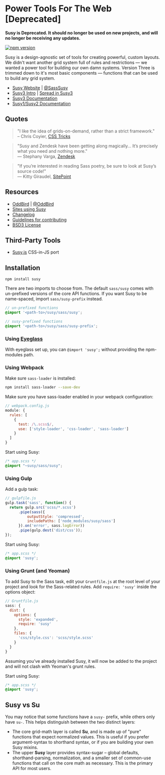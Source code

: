 Power Tools For The Web [Deprecated]
====================================

**Susy is Deprecated. It should no longer be used on new projects, and will no longer be receiving any updates.**

[![npm version](https://badge.fury.io/js/susy.svg)](https://badge.fury.io/js/susy)<br />

Susy is a design-agnostic set of tools
for creating powerful, custom layouts.
We didn't want another grid system
full of rules and restrictions —
we wanted a power tool
for building our own damn systems.
Version Three is trimmed down to it's most basic components —
functions that can be used to build any grid system.

- [Susy Website](http://oddbird.net/susy/) |
  [@SassSusy](http://twitter.com/sasssusy/)
- [Susy3 Intro](http://oddbird.net/2017/06/28/susy3) |
  [Spread in Susy3](http://oddbird.net/2017/06/13/susy-spread)
- [Susy3 Documentation](http://oddbird.net/susy/docs/)
- [Susy1/Susy2 Documentation](http://susy.readthedocs.io)


Quotes
------

> "I like the idea of grids-on-demand,
> rather than a strict framework."<br />
> – Chris Coyier, [CSS Tricks](http://css-tricks.com/build-web-layouts-easily-susy/)

> "Susy and Zendesk have been getting along magically…
> It’s precisely what you need and nothing more."<br />
> — Stephany Varga, [Zendesk](https://medium.com/zendesk-creative-blog/responsive-a-harrowing-meditation-on-the-brutal-realities-of-web-content-organization-in-5-acts-1d33ce25f062)

> "If you’re interested in reading Sass poetry,
> be sure to look at Susy’s source code!"<br />
> — Kitty Giraudel, [SitePoint](http://www.sitepoint.com/my-favorite-sass-tools/)


Resources
---------

- [OddBird](http://oddbird.net/) | [@OddBird](http://twitter.com/oddbird/)
- [Sites using Susy](http://oddbird.net/susy/sites/)
- [Changelog](https://github.com/oddbird/susy/blob/main/CHANGELOG.md)
- [Guidelines for contributing](https://github.com/oddbird/susy/blob/main/CONTRIBUTING.md)
- [BSD3 License](https://github.com/oddbird/susy/blob/main/LICENSE.txt)

Third-Party Tools
-----------------

- [Susy.js](https://github.com/ignota/susy.js) CSS-in-JS port


Installation
------------

```
npm install susy
```

There are two imports to choose from.
The default `sass/susy` comes with
un-prefixed versions of the core API functions.
If you want Susy to be name-spaced,
import `sass/susy-prefix` instead.

```scss
// un-prefixed functions
@import '<path-to>/susy/sass/susy';

// susy-prefixed functions
@import '<path-to>/susy/sass/susy-prefix';
```


### Using [Eyeglass](http://eyeglass.rocks/)

With eyeglass set up,
you can `@import 'susy';`
without providing the npm-modules path.


### Using Webpack

Make sure `sass-loader` is installed:

```bash
npm install sass-loader --save-dev
```

Make sure you have sass-loader enabled in your webpack configuration:

```javascript
// webpack.config.js
module: {
  rules: [
    {
      test: /\.scss$/,
      use: ['style-loader', 'css-loader', 'sass-loader']
    }
  ]
}
```

Start using Susy:

```scss
/* app.scss */
@import "~susy/sass/susy";
```


### Using Gulp

Add a gulp task:

```javascript
// gulpfile.js
gulp.task('sass', function() {
  return gulp.src('scss/*.scss')
      .pipe(sass({
          outputStyle: 'compressed',
          includePaths: ['node_modules/susy/sass']
      }).on('error', sass.logError))
      .pipe(gulp.dest('dist/css'));
});
```

Start using Susy:

```scss
/* app.scss */
@import 'susy';
```

### Using Grunt (and Yeoman)

To add Susy to the Sass task,
edit your `Gruntfile.js` at the root level of your project
and look for the Sass-related rules.
Add `require: 'susy'` inside the options object:

```javascript
// Gruntfile.js
sass: {
  dist: {
    options: {
      style: 'expanded',
      require: 'susy'
    },
    files: {
      'css/style.css': 'scss/style.scss'
    }
  }
}
```

Assuming you’ve already installed Susy,
it will now be added to the project
and will not clash with Yeoman's grunt rules.

Start using Susy:

```scss
/* app.scss */
@import 'susy';
```


Susy vs Su
----------

You may notice that some functions have a `susy-` prefix,
while others only have `su-`.
This helps distinguish between the two distinct layers:

- The core grid-math layer is called **Su**,
  and is made up of "pure" functions
  that expect normalized values.
  This is useful if you prefer argument-syntax to shorthand syntax,
  or if you are building your own Susy mixins.
- The upper **Susy** layer provides syntax-sugar –
  global defaults, shorthand-parsing, normalization,
  and a smaller set of common-use functions
  that call on the core math as necessary.
  This is the primary API for most users.
